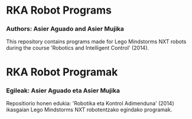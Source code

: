 # RKA Robot Programs

### Authors: Asier Aguado and Asier Mujika

This repository contains programs made for Lego Mindstorms NXT robots during the course 'Robotics and Intelligent Control' (2014).

# RKA Robot Programak

### Egileak: Asier Aguado eta Asier Mujika

Repositiorio honen edukia: 'Robotika eta Kontrol Adimenduna' (2014) ikasgaian Lego Mindstorms NXT robotentzako egindako programak.
